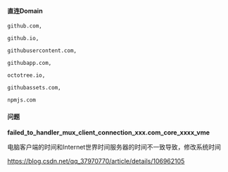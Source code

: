 #### 直连Domain

```
github.com,

github.io,

githubusercontent.com,

githubapp.com,

octotree.io,

githubassets.com,

npmjs.com
```



#### 问题

**failed_to_handler_mux_client_connection_xxx.com_core_xxxx_vme**

电脑客户端的时间和Internet世界时间服务器的时间不一致导致，修改系统时间

https://blog.csdn.net/qq_37970770/article/details/106962105
